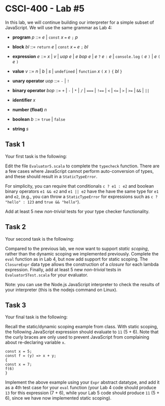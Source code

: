 # CSCI-400 - Lab #5

In this lab, we will continue building our interpreter for a simple
subset of JavaScript. We will use the same grammar as Lab 4:

- **program** *p* ::= *e* | `const` *x* `=` *e* `;` *p*

- **block** *bl* ::= `return` *e* | `const` *x* `=` *e* `;` *bl*

- **expression** *e* ::= *x* | *v* | *uop* *e* | *e* *bop* *e*
                       | *e* `?` *e* `:` *e* | `console.log` `(` *e* `)` | *e* `(` *e* `)`

- **value** *v* ::= *n* | *b* | *s* | `undefined` | `function` *x* `(` *x* `)` `{` *bl* `}`

- **unary operator** *uop* ::= `-` | `!`

- **binary operator** *bop* ::= `+` | `-` | `*` | `/` | `===` | `!==` | `<` | `<=` | `>` | `>=` | `&&` | `||`

- **identifier** *x*

- **number (float)** *n*

- **boolean** *b* ::= `true` | `false`

- **string** *s*

## Task 1

Your first task is the following:

Edit the file `Evaluator5.scala` to complete the `typecheck` function.
There are a few cases where JavaScript cannot perform auto-conversion
of types, and these should result in a `StaticTypeError`.

For simplicity, you can require that conditionals `c ? e1 : e2` and
boolean binary operators `e1 && e2` and `e1 || e2` have the have the
same type for `e1` and `e2`, (e.g., you can throw a `StaticTypeError`
for expressions such as `c ? "hello" : 123` and `true && "hello"`).

Add at least 5 new *non-trivial* tests for your type checker
functionality.

## Task 2

Your second task is the following:

Compared to the previous lab, we now want to support *static scoping*,
rather than the dynamic scoping we implemented previously. Complete
the `eval` function as in Lab 4, but now add support for static
scoping.  The `ClosureExpr` data type allows the construction of a
*closure* for each lambda expression.  Finally, add at least 5 new
*non-trivial* tests in `Evaluator5Test.scala` for your evaluator.

Note: you can use the Node.js JavaScript interpreter to check the
results of your interpreter (this is the nodejs command on Linux).

## Task 3

Your final task is the following:

Recall the static/dynamic scoping example from class. With static
scoping, the following JavaScript expression should evaluate to `11`
(5 + 6). Note that the curly braces are only used to prevent
JavaScript from complaining about re-declaring variable `x`.

```
const x = 5;
const f = (y) => x + y;
{
const x = 7;
f(6)
}
```

Implement the above example using your `Expr` abstract datatype, and add it as
a 4th test case for your `eval` function (your Lab 4 code should produce
`13` for this expression (7 + 6), while your Lab 5 code should produce
`11` (5 + 6), since we have now implemented static scoping).
